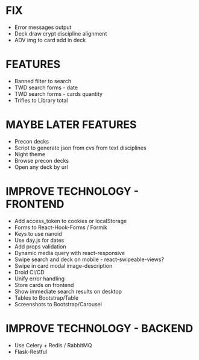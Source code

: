 # FIX
* Error messages output
* Deck draw crypt discipline alignment
* ADV img to card add in deck

# FEATURES
* Banned filter to search
* TWD search forms - date
* TWD search forms - cards quantity
* Trifles to Library total

# MAYBE LATER FEATURES
* Precon decks
* Script to generate json from cvs from text disciplines
* Night theme
* Browse precon decks
* Open any deck by url

# IMPROVE TECHNOLOGY - FRONTEND
* Add access_token to cookies or localStorage
* Forms to React-Hook-Forms / Formik
* Keys to use nanoid
* Use day.js for dates
* Add props validation
* Dynamic media query with react-responsive
* Swipe search and deck on mobile - react-swipeable-views?
* Swipe in card modal image-description
* Droid CI/CD
* Unify error handling
* Store cards on frontend
* Show immediate search results on desktop
* Tables to Bootstrap/Table
* Screenshots to Bootstrap/Carousel

# IMPROVE TECHNOLOGY - BACKEND
* Use Celery + Redis / RabbitMQ
* Flask-Restful
